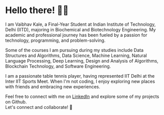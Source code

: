 
# Hello there! 👋🏻  
I am Vaibhav Kale, a Final-Year Student at Indian Institute of Technology, Delhi (IITD), majoring in Biochemical and Biotechnology Engineering. My academic and professional journey has been fueled by a passion for technology, programming, and problem-solving.<br>

Some of the courses I am pursuing during my studies include Data Structures and Algorithms, Data Science, Machine Learning, Natural Language Processing, Deep Learning, Design and Analysis of Algorithms, Blockchain Technology, and Software Engineering.<br>

I am a passionate table tennis player, having represented IIT Delhi at the Inter IIT Sports Meet. When I'm not coding, I enjoy exploring new places with friends and embracing new experiences.

Feel free to connect with me on [LinkedIn](https://linkedin.com/in/vaibhav-kale-iitd) and explore some of my projects on Github.  
Let's connect and collaborate! 🚀  

